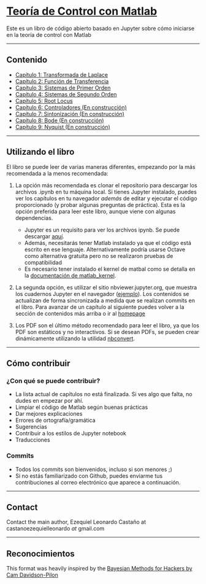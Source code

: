 # [Teoría de Control con Matlab](https://elc.github.io/control)
Este es un libro de código abierto basado en Jupyter sobre cómo iniciarse en la teoría de control con Matlab

---
## Contenido

* [Capítulo 1: Transformada de Laplace](https://elc.github.io/link/control_01)
* [Capítulo 2: Función de Transferencia](https://elc.github.io/link/control_02)
* [Capítulo 3: Sistemas de Primer Orden](https://elc.github.io/link/control_03)
* [Capítulo 4: Sistemas de Segundo Orden](https://elc.github.io/link/control_04)
* [Capítulo 5: Root Locus](https://elc.github.io/link/control_05)
* [Capítulo 6: Controladores (En construcción)]()
* [Capítulo 7: Sintonización (En construcción)]()
* [Capítulo 8: Bode (En construcción)]()
* [Capítulo 9: Nyquist (En construcción)]()


---
## Utilizando el libro

El libro se puede leer de varias maneras diferentes, empezando por la más recomendada a la menos recomendada: 

1. La opción más recomendada es clonar el repositorio para descargar los archivos .ipynb en tu máquina local. Si tienes Jupyter instalado, puedes ver los capítulos en tu navegador *además* de editar y ejecutar el código proporcionado (y probar algunas preguntas de práctica). Esta es la opción preferida para leer este libro, aunque viene con algunas dependencias. 
    - Jupyter es un requisito para ver los archivos ipynb. Se puede descargar [aquí](http://jupyter.org/).
    - Además, necesitarás tener Matlab instalado ya que el código está escrito en ese lenguaje. Alternativamente podría usarse Octave como alternativa gratuita pero no se realizaron pruebas de compatibilidad
    - Es necesario tener instalado el kernel de matbal como se detalla en la [documentación de matlab_kernel](https://github.com/Calysto/matlab_kernel).

2. La segunda opción, es utilizar el sitio nbviewer.jupyter.org, que muestra los cuadernos Jupyter en el navegador ([ejemplo](https://elc.github.io/link/control_01)). Los contenidos se actualizan de forma sincronizada a medida que se realizan commits en el libro. Para avanzar de un capítulo al siguiente puedes volver a la sección de contenidos más arriba o ir al [homepage](https://elc.github.io/control)
 
3. Los PDF son el último método recomendado para leer el libro, ya que los PDF son estáticos y no interactivos. Si se desean PDFs, se pueden crear dinámicamente utilizando la utilidad [nbconvert](https://github.com/jupyter/nbconvert).

---
## Cómo contribuir

### ¿Con qué se puede contribuir?

- La lista actual de capítulos no está finalizada. Si ves algo que falta, no dudes en empezar por ahí. 
- Limpiar el código de Matlab según buenas prácticas
- Dar mejores explicaciones
- Errores de ortografía/gramática
- Sugerencias
- Contribuir a los estilos de Jupyter notebook
- Traducciones

### Commits

- Todos los commits son bienvenidos, incluso si son menores ;)
- Si no estás familiarizado con Github, puedes enviarme tus contribuciones al correo electrónico que aparece a continuación.

---
## Contact
Contact the main author, Ezequiel Leonardo Castaño at castanoezequielleonardo *at* gmail.com

---
## Reconocimientos

This format was heavily inspired by the [Bayesian Methods for Hackers by Cam Davidson-Pilon](http://camdavidsonpilon.github.io/Probabilistic-Programming-and-Bayesian-Methods-for-Hackers/)
